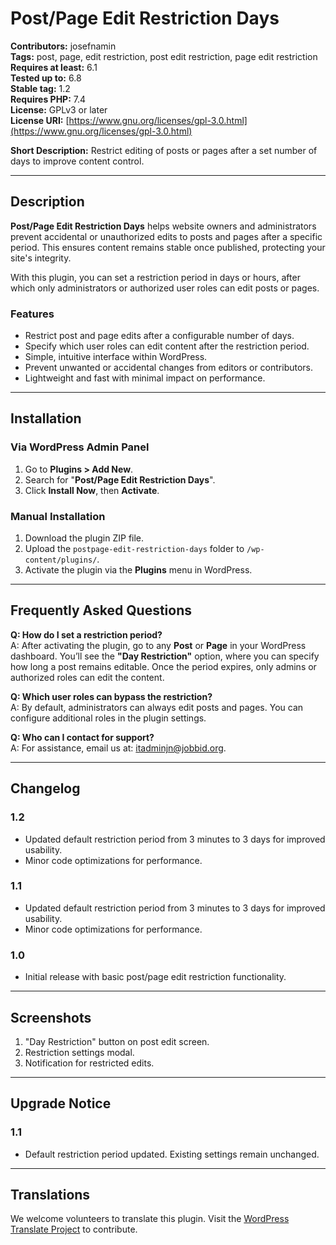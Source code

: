 # Post/Page Edit Restriction Days

**Contributors:** josefnamin  
**Tags:** post, page, edit restriction, post edit restriction, page edit restriction  
**Requires at least:** 6.1  
**Tested up to:** 6.8  
**Stable tag:** 1.2  
**Requires PHP:** 7.4  
**License:** GPLv3 or later  
**License URI:** [https://www.gnu.org/licenses/gpl-3.0.html](https://www.gnu.org/licenses/gpl-3.0.html)  

**Short Description:** Restrict editing of posts or pages after a set number of days to improve content control.

---

## Description

**Post/Page Edit Restriction Days** helps website owners and administrators prevent accidental or unauthorized edits to posts and pages after a specific period. This ensures content remains stable once published, protecting your site's integrity.

With this plugin, you can set a restriction period in days or hours, after which only administrators or authorized user roles can edit posts or pages.

### Features
- Restrict post and page edits after a configurable number of days.  
- Specify which user roles can edit content after the restriction period.  
- Simple, intuitive interface within WordPress.  
- Prevent unwanted or accidental changes from editors or contributors.  
- Lightweight and fast with minimal impact on performance.  

---

## Installation

### Via WordPress Admin Panel
1. Go to **Plugins > Add New**.  
2. Search for "**Post/Page Edit Restriction Days**".  
3. Click **Install Now**, then **Activate**.  

### Manual Installation
1. Download the plugin ZIP file.  
2. Upload the `postpage-edit-restriction-days` folder to `/wp-content/plugins/`.  
3. Activate the plugin via the **Plugins** menu in WordPress.  

---

## Frequently Asked Questions

**Q: How do I set a restriction period?**  
A: After activating the plugin, go to any **Post** or **Page** in your WordPress dashboard. You’ll see the **"Day Restriction"** option, where you can specify how long a post remains editable. Once the period expires, only admins or authorized roles can edit the content.

**Q: Which user roles can bypass the restriction?**  
A: By default, administrators can always edit posts and pages. You can configure additional roles in the plugin settings.

**Q: Who can I contact for support?**  
A: For assistance, email us at: [itadminjn@jobbid.org](mailto:itadminjn@jobbid.org).  

---

## Changelog

### 1.2
- Updated default restriction period from 3 minutes to 3 days for improved usability.  
- Minor code optimizations for performance. 

### 1.1
- Updated default restriction period from 3 minutes to 3 days for improved usability.  
- Minor code optimizations for performance.  

### 1.0
- Initial release with basic post/page edit restriction functionality.  

---

## Screenshots
1. "Day Restriction" button on post edit screen.  
2. Restriction settings modal.  
3. Notification for restricted edits.  

---

## Upgrade Notice

### 1.1
- Default restriction period updated. Existing settings remain unchanged.  

---

## Translations
We welcome volunteers to translate this plugin. Visit the [WordPress Translate Project](https://translate.wordpress.org/projects/wp-plugins/postpage-edit-restriction-days/) to contribute.  
